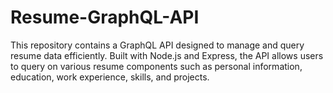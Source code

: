 # Resume-GraphQL-API
This repository contains a GraphQL API designed to manage and query resume data efficiently. Built with Node.js and Express, the API allows users to query on various resume components such as personal information, education, work experience, skills, and projects.
